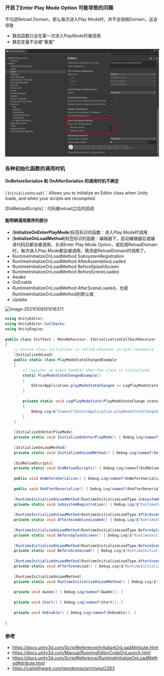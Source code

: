 ### 开启了Enter Play Mode Option 可能导致的问题

不勾选Reload Domain，那么每次进入Play Mode时，并不会销毁Domain，这会导致

-   静态函数只会在第一次进入PlayMode时被调用
-   静态变量不会被“重置”

![image-20210107235105461](assets/image-20210107235105461.png)

### 各种初始化函数的调用时机

#### OnBeforeSerialize 和 OnAfterSerialize 的调用时机不确定

```[InitializeOnLoad]```：Allows you to initialize an Editor class when Unity loads, and when your scripts are recompiled.

[DidReloadScripts]：代码被reload之后的回调

#### 能明确调用顺序的部分

-   [**InitializeOnEnterPlayMode**]标签标识的函数：进入Play Mode时调用
-   [**InitializeOnLoadMethod**]标签标识的函数：编辑器下，启动编辑器后或编译代码后都会被调用，关闭Enter Play Mode Option，或启用ReloadDomain时，每次进入Play Mode都会被调用，猜测是ReloadDomain时调用了。
-   RuntimeInitializeOnLoadMethod SubsystemRegistration
-   RuntimeInitializeOnLoadMethod AfterAssembliesLoaded
-   RuntimeInitializeOnLoadMethod BeforeSplashScreen
-   RuntimeInitializeOnLoadMethod BeforeSceneLoaded
-   Awake
-   OnEnable
-   RuntimeInitializeOnLoadMethod AfterSceneLoaded，也是RuntimeInitializeOnLoadMethod的默认值
-   Update



![image-20210108101016371](assets/image-20210108101016371.png)



``` csharp
using UnityEditor;
using UnityEditor.Callbacks;
using UnityEngine;

public class InitTest : MonoBehaviour, ISerializationCallbackReceiver
{
    // ensure class initializer is called whenever scripts recompile
    [InitializeOnLoad]
    public static class PlayModeStateChangedExample
    {
        // register an event handler when the class is initialized
        static PlayModeStateChangedExample()
        {
            EditorApplication.playModeStateChanged += LogPlayModeState;
        }

        private static void LogPlayModeState(PlayModeStateChange state)
        {
            Debug.Log($"{nameof(EditorApplication.playModeStateChanged)} {state}");
        }
    }

    [InitializeOnEnterPlayMode]
    private static void InitializeOnEnterPlayMode() { Debug.Log(nameof(InitializeOnEnterPlayMode)); }

    [InitializeOnLoadMethod]
    private static void InitializeOnLoadMethod() { Debug.Log(nameof(InitializeOnLoadMethod)); }

    [DidReloadScripts]
    private static void DidReloadScripts() { Debug.Log(nameof(DidReloadScripts)); }

    public void OnBeforeSerialize() { Debug.Log(nameof(OnBeforeSerialize)); }

    public void OnAfterDeserialize() { Debug.Log(nameof(OnAfterDeserialize)); }

    [RuntimeInitializeOnLoadMethod(RuntimeInitializeLoadType.SubsystemRegistration)]
    private static void SubsystemRegistration() { Debug.Log($"RuntimeInitializeOnLoadMethod {nameof(RuntimeInitializeLoadType.SubsystemRegistration)}"); }

    [RuntimeInitializeOnLoadMethod(RuntimeInitializeLoadType.AfterAssembliesLoaded)]
    private static void AfterAssembliesLoaded() { Debug.Log($"RuntimeInitializeOnLoadMethod {nameof(RuntimeInitializeLoadType.AfterAssembliesLoaded)}"); }

    [RuntimeInitializeOnLoadMethod(RuntimeInitializeLoadType.BeforeSplashScreen)]
    private static void BeforeSplashScreen() { Debug.Log($"RuntimeInitializeOnLoadMethod {nameof(RuntimeInitializeLoadType.BeforeSplashScreen)}"); }

    [RuntimeInitializeOnLoadMethod(RuntimeInitializeLoadType.BeforeSceneLoad)]
    private static void BeforeSceneLoad() { Debug.Log($"RuntimeInitializeOnLoadMethod {nameof(RuntimeInitializeLoadType.BeforeSceneLoad)}"); }

    [RuntimeInitializeOnLoadMethod(RuntimeInitializeLoadType.AfterSceneLoad)]
    private static void AfterSceneLoad() { Debug.Log($"RuntimeInitializeOnLoadMethod {nameof(RuntimeInitializeLoadType.AfterSceneLoad)}"); }

    [RuntimeInitializeOnLoadMethod]
    private static void RuntimeInitializeOnLoadMethod() { Debug.Log($"{nameof(RuntimeInitializeOnLoadMethod)}"); }

    private void Awake() { Debug.Log(nameof(Awake)); }

    private void Start() { Debug.Log(nameof(Start)); }

    private void OnEnable() { Debug.Log(nameof(OnEnable)); }

}

```

### 参考

-   https://docs.unity3d.com/ScriptReference/InitializeOnLoadAttribute.html
-   https://docs.unity3d.com/Manual/RunningEditorCodeOnLaunch.html
-   https://docs.unity3d.com/ScriptReference/RuntimeInitializeOnLoadMethodAttribute.html
-    https://caitsithware.com/wordpress/archives/2263